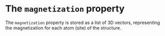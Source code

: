 # The `magnetization` property

The `magnetization` property is stored as a list of 3D vectors, representing the magnetization for each atom (site) of the structure. 